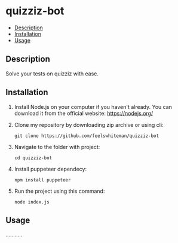 # quizziz-bot

- [Description](#description)
- [Installation](#installation)
- [Usage](#usage)


## Description

Solve your tests on quizziz with ease.

## Installation

1. Install Node.js on your computer if you haven't already. You can download it from the official website: https://nodejs.org/
2. Clone my repository by downloading zip archive or using cli:

    ```
    git clone https://github.com/feelswhiteman/quizziz-bot
    ```
    
3. Navigate to the folder with project:

    ```
    cd quizziz-bot
    ```
    
4. Install puppeteer dependecy:

    ```
    npm install puppeteer
    ```
    
5. Run the project using this command:

    ```
    node index.js
    ```

## Usage

...........
